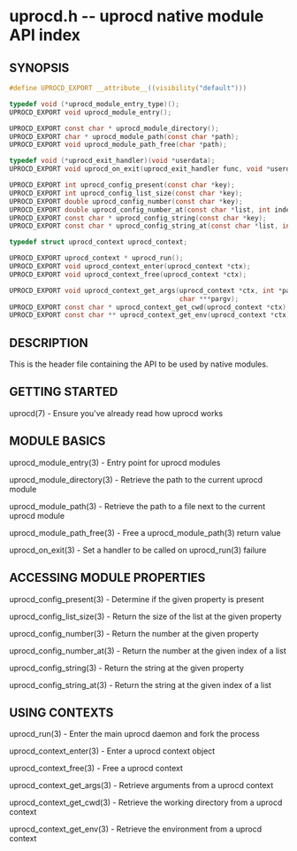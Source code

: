 # uprocd.h -- uprocd native module API index

## SYNOPSIS

```c
#define UPROCD_EXPORT __attribute__((visibility("default")))

typedef void (*uprocd_module_entry_type)();
UPROCD_EXPORT void uprocd_module_entry();

UPROCD_EXPORT const char * uprocd_module_directory();
UPROCD_EXPORT char * uprocd_module_path(const char *path);
UPROCD_EXPORT void uprocd_module_path_free(char *path);

typedef void (*uprocd_exit_handler)(void *userdata);
UPROCD_EXPORT void uprocd_on_exit(uprocd_exit_handler func, void *userdata);

UPROCD_EXPORT int uprocd_config_present(const char *key);
UPROCD_EXPORT int uprocd_config_list_size(const char *key);
UPROCD_EXPORT double uprocd_config_number(const char *key);
UPROCD_EXPORT double uprocd_config_number_at(const char *list, int index);
UPROCD_EXPORT const char * uprocd_config_string(const char *key);
UPROCD_EXPORT const char * uprocd_config_string_at(const char *list, int index);

typedef struct uprocd_context uprocd_context;

UPROCD_EXPORT uprocd_context * uprocd_run();
UPROCD_EXPORT void uprocd_context_enter(uprocd_context *ctx);
UPROCD_EXPORT void uprocd_context_free(uprocd_context *ctx);

UPROCD_EXPORT void uprocd_context_get_args(uprocd_context *ctx, int *pargc,
                                           char ***pargv);
UPROCD_EXPORT const char * uprocd_context_get_cwd(uprocd_context *ctx);
UPROCD_EXPORT const char ** uprocd_context_get_env(uprocd_context *ctx);
```

## DESCRIPTION

This is the header file containing the API to be used by native modules.

## GETTING STARTED

uprocd(7) - Ensure you've already read how uprocd works

## MODULE BASICS

uprocd_module_entry(3) - Entry point for uprocd modules

uprocd_module_directory(3) - Retrieve the path to the current uprocd module

uprocd_module_path(3) - Retrieve the path to a file next to the current uprocd module

uprocd_module_path_free(3) - Free a uprocd_module_path(3) return value

uprocd_on_exit(3) - Set a handler to be called on uprocd_run(3) failure

## ACCESSING MODULE PROPERTIES

uprocd_config_present(3) - Determine if the given property is present

uprocd_config_list_size(3) - Return the size of the list at the given property

uprocd_config_number(3) - Return the number at the given property

uprocd_config_number_at(3) - Return the number at the given index of a list

uprocd_config_string(3) - Return the string at the given property

uprocd_config_string_at(3) - Return the string at the given index of a list

## USING CONTEXTS

uprocd_run(3) - Enter the main uprocd daemon and fork the process

uprocd_context_enter(3) - Enter a uprocd context object

uprocd_context_free(3) - Free a uprocd context

uprocd_context_get_args(3) - Retrieve arguments from a uprocd context

uprocd_context_get_cwd(3) - Retrieve the working directory from a uprocd context

uprocd_context_get_env(3) - Retrieve the environment from a uprocd context
